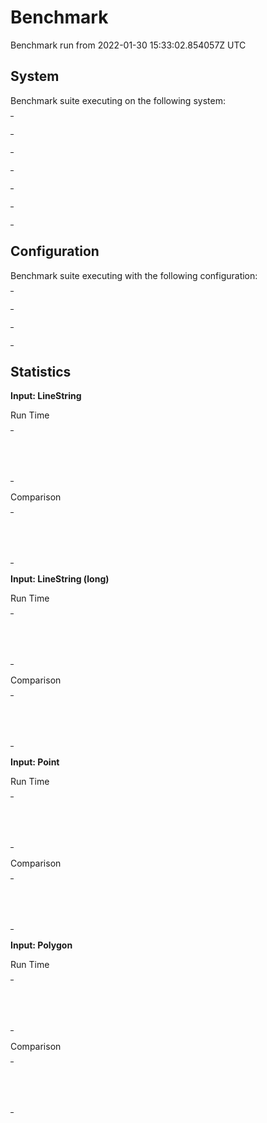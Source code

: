 
# Benchmark

Benchmark run from 2022-01-30 15:33:02.854057Z UTC

## System

Benchmark suite executing on the following system:

<table style="width: 1%">
  <tr>
    <th style="width: 1%; white-space: nowrap">Operating System</th>
    <td>macOS</td>
  </tr><tr>
    <th style="white-space: nowrap">CPU Information</th>
    <td style="white-space: nowrap">Apple M1</td>
  </tr><tr>
    <th style="white-space: nowrap">Number of Available Cores</th>
    <td style="white-space: nowrap">8</td>
  </tr><tr>
    <th style="white-space: nowrap">Available Memory</th>
    <td style="white-space: nowrap">16 GB</td>
  </tr><tr>
    <th style="white-space: nowrap">Elixir Version</th>
    <td style="white-space: nowrap">1.13.1</td>
  </tr><tr>
    <th style="white-space: nowrap">Erlang Version</th>
    <td style="white-space: nowrap">24.1</td>
  </tr>
</table>

## Configuration

Benchmark suite executing with the following configuration:

<table style="width: 1%">
  <tr>
    <th style="width: 1%">:time</th>
    <td style="white-space: nowrap">10 s</td>
  </tr><tr>
    <th>:parallel</th>
    <td style="white-space: nowrap">1</td>
  </tr><tr>
    <th>:warmup</th>
    <td style="white-space: nowrap">2 s</td>
  </tr>
</table>

## Statistics




__Input: LineString__

Run Time

<table style="width: 1%">
  <tr>
    <th>Name</th>
    <th style="text-align: right">IPS</th>
    <th style="text-align: right">Average</th>
    <th style="text-align: right">Devitation</th>
    <th style="text-align: right">Median</th>
    <th style="text-align: right">99th&nbsp;%</th>
  </tr>

  <tr>
    <td style="white-space: nowrap">geo</td>
    <td style="white-space: nowrap; text-align: right">794.56 K</td>
    <td style="white-space: nowrap; text-align: right">1.26 &micro;s</td>
    <td style="white-space: nowrap; text-align: right">&plusmn;2136.41%</td>
    <td style="white-space: nowrap; text-align: right">0.99 &micro;s</td>
    <td style="white-space: nowrap; text-align: right">1.99 &micro;s</td>
  </tr>

  <tr>
    <td style="white-space: nowrap">geometry</td>
    <td style="white-space: nowrap; text-align: right">262.54 K</td>
    <td style="white-space: nowrap; text-align: right">3.81 &micro;s</td>
    <td style="white-space: nowrap; text-align: right">&plusmn;506.86%</td>
    <td style="white-space: nowrap; text-align: right">2.99 &micro;s</td>
    <td style="white-space: nowrap; text-align: right">6.99 &micro;s</td>
  </tr>

</table>


Comparison

<table style="width: 1%">
  <tr>
    <th>Name</th>
    <th style="text-align: right">IPS</th>
    <th style="text-align: right">Slower</th>
  <tr>
    <td style="white-space: nowrap">geo</td>
    <td style="white-space: nowrap;text-align: right">794.56 K</td>
    <td>&nbsp;</td>
  </tr>

  <tr>
    <td style="white-space: nowrap">geometry</td>
    <td style="white-space: nowrap; text-align: right">262.54 K</td>
    <td style="white-space: nowrap; text-align: right">3.03x</td>
  </tr>

</table>




__Input: LineString (long)__

Run Time

<table style="width: 1%">
  <tr>
    <th>Name</th>
    <th style="text-align: right">IPS</th>
    <th style="text-align: right">Average</th>
    <th style="text-align: right">Devitation</th>
    <th style="text-align: right">Median</th>
    <th style="text-align: right">99th&nbsp;%</th>
  </tr>

  <tr>
    <td style="white-space: nowrap">geo</td>
    <td style="white-space: nowrap; text-align: right">4.52 K</td>
    <td style="white-space: nowrap; text-align: right">221.38 &micro;s</td>
    <td style="white-space: nowrap; text-align: right">&plusmn;4.11%</td>
    <td style="white-space: nowrap; text-align: right">225.99 &micro;s</td>
    <td style="white-space: nowrap; text-align: right">242.99 &micro;s</td>
  </tr>

  <tr>
    <td style="white-space: nowrap">geometry</td>
    <td style="white-space: nowrap; text-align: right">1.23 K</td>
    <td style="white-space: nowrap; text-align: right">814.99 &micro;s</td>
    <td style="white-space: nowrap; text-align: right">&plusmn;3.50%</td>
    <td style="white-space: nowrap; text-align: right">805.99 &micro;s</td>
    <td style="white-space: nowrap; text-align: right">906.99 &micro;s</td>
  </tr>

</table>


Comparison

<table style="width: 1%">
  <tr>
    <th>Name</th>
    <th style="text-align: right">IPS</th>
    <th style="text-align: right">Slower</th>
  <tr>
    <td style="white-space: nowrap">geo</td>
    <td style="white-space: nowrap;text-align: right">4.52 K</td>
    <td>&nbsp;</td>
  </tr>

  <tr>
    <td style="white-space: nowrap">geometry</td>
    <td style="white-space: nowrap; text-align: right">1.23 K</td>
    <td style="white-space: nowrap; text-align: right">3.68x</td>
  </tr>

</table>




__Input: Point__

Run Time

<table style="width: 1%">
  <tr>
    <th>Name</th>
    <th style="text-align: right">IPS</th>
    <th style="text-align: right">Average</th>
    <th style="text-align: right">Devitation</th>
    <th style="text-align: right">Median</th>
    <th style="text-align: right">99th&nbsp;%</th>
  </tr>

  <tr>
    <td style="white-space: nowrap">geo</td>
    <td style="white-space: nowrap; text-align: right">1.58 M</td>
    <td style="white-space: nowrap; text-align: right">0.63 &micro;s</td>
    <td style="white-space: nowrap; text-align: right">&plusmn;3824.87%</td>
    <td style="white-space: nowrap; text-align: right">0.99 &micro;s</td>
    <td style="white-space: nowrap; text-align: right">0.99 &micro;s</td>
  </tr>

  <tr>
    <td style="white-space: nowrap">geometry</td>
    <td style="white-space: nowrap; text-align: right">0.81 M</td>
    <td style="white-space: nowrap; text-align: right">1.23 &micro;s</td>
    <td style="white-space: nowrap; text-align: right">&plusmn;1619.98%</td>
    <td style="white-space: nowrap; text-align: right">0.99 &micro;s</td>
    <td style="white-space: nowrap; text-align: right">1.99 &micro;s</td>
  </tr>

</table>


Comparison

<table style="width: 1%">
  <tr>
    <th>Name</th>
    <th style="text-align: right">IPS</th>
    <th style="text-align: right">Slower</th>
  <tr>
    <td style="white-space: nowrap">geo</td>
    <td style="white-space: nowrap;text-align: right">1.58 M</td>
    <td>&nbsp;</td>
  </tr>

  <tr>
    <td style="white-space: nowrap">geometry</td>
    <td style="white-space: nowrap; text-align: right">0.81 M</td>
    <td style="white-space: nowrap; text-align: right">1.94x</td>
  </tr>

</table>




__Input: Polygon__

Run Time

<table style="width: 1%">
  <tr>
    <th>Name</th>
    <th style="text-align: right">IPS</th>
    <th style="text-align: right">Average</th>
    <th style="text-align: right">Devitation</th>
    <th style="text-align: right">Median</th>
    <th style="text-align: right">99th&nbsp;%</th>
  </tr>

  <tr>
    <td style="white-space: nowrap">geo</td>
    <td style="white-space: nowrap; text-align: right">315.89 K</td>
    <td style="white-space: nowrap; text-align: right">3.17 &micro;s</td>
    <td style="white-space: nowrap; text-align: right">&plusmn;569.32%</td>
    <td style="white-space: nowrap; text-align: right">2.99 &micro;s</td>
    <td style="white-space: nowrap; text-align: right">6.99 &micro;s</td>
  </tr>

  <tr>
    <td style="white-space: nowrap">geometry</td>
    <td style="white-space: nowrap; text-align: right">94.27 K</td>
    <td style="white-space: nowrap; text-align: right">10.61 &micro;s</td>
    <td style="white-space: nowrap; text-align: right">&plusmn;177.06%</td>
    <td style="white-space: nowrap; text-align: right">8.99 &micro;s</td>
    <td style="white-space: nowrap; text-align: right">31.99 &micro;s</td>
  </tr>

</table>


Comparison

<table style="width: 1%">
  <tr>
    <th>Name</th>
    <th style="text-align: right">IPS</th>
    <th style="text-align: right">Slower</th>
  <tr>
    <td style="white-space: nowrap">geo</td>
    <td style="white-space: nowrap;text-align: right">315.89 K</td>
    <td>&nbsp;</td>
  </tr>

  <tr>
    <td style="white-space: nowrap">geometry</td>
    <td style="white-space: nowrap; text-align: right">94.27 K</td>
    <td style="white-space: nowrap; text-align: right">3.35x</td>
  </tr>

</table>



